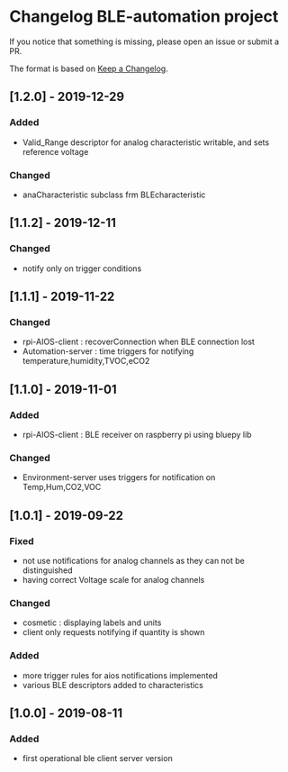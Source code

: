 # Changelog BLE-automation project

If you notice that something is missing, please open an issue or submit a PR.

The format is based on [Keep a Changelog](http://keepachangelog.com/en/1.0.0/).

<!--
Sections
### Added
### Changed
### Deprecated
### Removed
### Fixed
### Breaking Changes
### Developers
-->
## [1.2.0] - 2019-12-29
### Added
- Valid_Range descriptor for analog characteristic writable, and sets reference voltage
### Changed
- anaCharacteristic subclass frm BLEcharacteristic

## [1.1.2] - 2019-12-11
### Changed
- notify only on trigger conditions

## [1.1.1] - 2019-11-22
### Changed
- rpi-AIOS-client : recoverConnection when BLE connection lost
- Automation-server : time triggers for notifying temperature,humidity,TVOC,eCO2

## [1.1.0] - 2019-11-01
### Added
- rpi-AIOS-client : BLE receiver on raspberry pi using bluepy lib
### Changed
- Environment-server uses triggers for notification on Temp,Hum,CO2,VOC

## [1.0.1] - 2019-09-22
### Fixed
- not use notifications for analog channels as they can not be distinguished
- having correct Voltage scale for analog channels
### Changed
- cosmetic : displaying labels and units
- client only requests notifying if quantity is shown
### Added 
- more trigger rules for aios notifications implemented
- various BLE descriptors added to characteristics

## [1.0.0] - 2019-08-11
### Added
- first operational ble client server version
